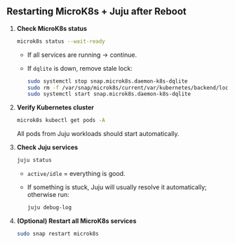 ## Restarting MicroK8s + Juju after Reboot

1. **Check MicroK8s status**

   ```bash
   microk8s status --wait-ready
   ```

   * If all services are running → continue.
   * If `dqlite` is down, remove stale lock:

     ```bash
     sudo systemctl stop snap.microk8s.daemon-k8s-dqlite
     sudo rm -f /var/snap/microk8s/current/var/kubernetes/backend/lock
     sudo systemctl start snap.microk8s.daemon-k8s-dqlite
     ```

2. **Verify Kubernetes cluster**

   ```bash
   microk8s kubectl get pods -A
   ```

   All pods from Juju workloads should start automatically.

3. **Check Juju services**

   ```bash
   juju status
   ```

   * `active/idle` = everything is good.
   * If something is stuck, Juju will usually resolve it automatically; otherwise run:

     ```bash
     juju debug-log
     ```

4. **(Optional) Restart all MicroK8s services**

   ```bash
   sudo snap restart microk8s
   ```
  
